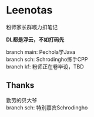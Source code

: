 # Leenotas
粉师家长群嘅力扣笔记  

**DL都是浮云，不如打码先**  


branch main: Pechola学Java  
branch sch: Schrodingho练手CPP  
branch kf: 粉师正在卷毕设，TBD   

## Thanks
勤劳的贝大爷  
branch sch: 特别嘉宾Schrodingho
